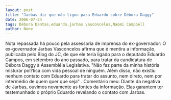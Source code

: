 ```yaml
---
layout: post
title: "Jarbas diz que não ligou para Eduardo sobre Débora Daggy"
date: 2006-07-24
tags: Débora Dantas,eduardo,jarbas vasconcelos,Naomi Campbell
author: None
---
```

Nota repassada há pouco pela assessoria de imprensa do ex-governador:
O ex-governador Jarbas Vasconcelos afirma que é mentira a informação, publicada pelo Blog do JC, de que ele teria ligado para o deputado Eduardo Campos, em setembro do ano passado, para tratar da candidatura de Débora Daggy à Assembléia Legislativa. \"Não faz parte da minha história misturar pol?tica com vida pessoal de ninguém. Além disso, não existiu nenhum contato com Eduardo para tratar do assunto, nem direto, nem por intermédio de quem quer que seja\" .
Comentário meu:
Diante da negativa de Jarbas, ouvimos novamente as fontes da informação. Elas garantem ter testemunhado o próprio Eduardo revelando o contato com Jarbas. 